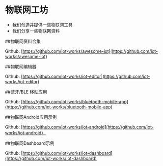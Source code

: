 # 物联网工坊

- 我们创造并提供一些物联网工具
- 我们分享一些物联网资料

##物联网资料合集

Github: [https://github.com/iot-works/awesome-iot](https://github.com/iot-works/awesome-iot)

##物联网编辑器

Github: [https://github.com/iot-works/iot-editor](https://github.com/iot-works/iot-editor)

##蓝牙/BLE 移动应用

Github: [https://github.com/iot-works/bluetooth-mobile-app](https://github.com/iot-works/bluetooth-mobile-app)

##物联网Android应用示例

Github: [https://github.com/iot-works/iot-android](https://github.com/iot-works/iot-android）

##物联网Dashboard示例

Github: [https://github.com/iot-works/iot-dashboard](https://github.com/iot-works/iot-dashboard)

